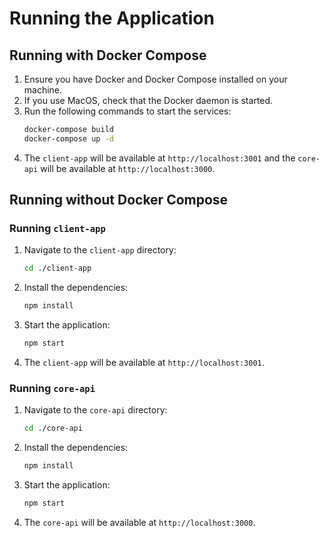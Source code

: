 # Running the Application

## Running with Docker Compose

1. Ensure you have Docker and Docker Compose installed on your machine.
2. If you use MacOS, check that the Docker daemon is started.
3. Run the following commands to start the services:
   ```sh
   docker-compose build
   docker-compose up -d
   ```
4. The `client-app` will be available at `http://localhost:3001` and the `core-api` will be available at `http://localhost:3000`.

## Running without Docker Compose

### Running `client-app`

1. Navigate to the `client-app` directory:
   ```sh
   cd ./client-app
   ```
2. Install the dependencies:
   ```sh
   npm install
   ```
3. Start the application:
   ```sh
   npm start
   ```
4. The `client-app` will be available at `http://localhost:3001`.

### Running `core-api`

1. Navigate to the `core-api` directory:
   ```sh
   cd ./core-api
   ```
2. Install the dependencies:
   ```sh
   npm install
   ```
3. Start the application:
   ```sh
   npm start
   ```
4. The `core-api` will be available at `http://localhost:3000`.
